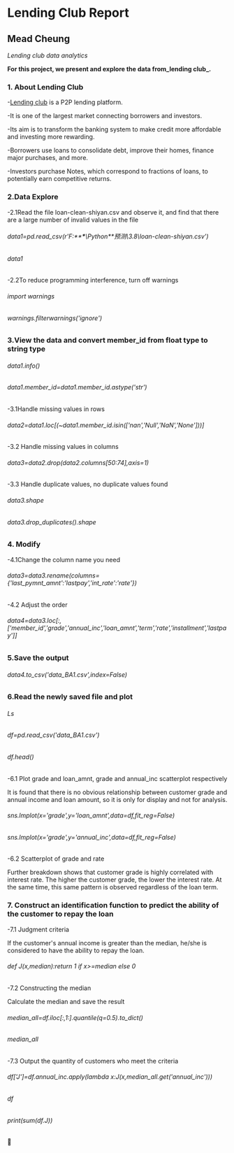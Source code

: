 # Lending Club Report
## Mead Cheung
*Lending club data analytics*

**For this project, we present and explore the data from_lending club_.**

### 1. About Lending Club

-[Lending club](https://www.lendingclub.com/) is a P2P lending platform.

-It is one of the largest market connecting borrowers and investors.

-Its aim is to transform the banking system to make credit more affordable and investing more rewarding.

-Borrowers use loans to consolidate debt, improve their homes, finance major purchases, and more.

-Investors purchase Notes, which correspond to fractions of loans, to potentially earn competitive returns.


### 2.Data Explore

-2.1Read the file loan-clean-shiyan.csv and observe it, and find that there are a large number of invalid values in the file
###### data1=pd.read_csv(r'F:\****\***\Python\**预测\3.8\loan-clean-shiyan.csv')
###### data1

-2.2To reduce programming interference, turn off warnings

###### import warnings

###### warnings.filterwarnings('ignore')

### 3.View the data and convert member_id from float type to string type

###### data1.info()
###### data1.member_id=data1.member_id.astype('str')

-3.1Handle missing values in rows

###### data2=data1.loc[(~data1.member_id.isin(['nan','Null','NaN','None']))]

-3.2 Handle missing values in columns

###### data3=data2.drop(data2.columns[50:74],axis=1)

-3.3 Handle duplicate values, no duplicate values found

###### data3.shape

###### data3.drop_duplicates().shape

### 4. Modify

-4.1Change the column name you need

###### data3=data3.rename(columns={'last_pymnt_amnt':'lastpay','int_rate':'rate'})

-4.2 Adjust the order

###### data4=data3.loc[:,['member_id','grade','annual_inc','loan_amnt','term','rate','installment','lastpay']]

### 5.Save the output

###### data4.to_csv('data_BA1.csv',index=False)

### 6.Read the newly saved file and plot

###### Ls

###### df=pd.read_csv('data_BA1.csv')

###### df.head()

-6.1 Plot grade and loan_amnt, grade and annual_inc scatterplot respectively

It is found that there is no obvious relationship between customer grade and annual income and loan amount, so it is only for display and not for analysis.

###### sns.lmplot(x='grade',y='loan_amnt',data=df,fit_reg=False)

###### sns.lmplot(x='grade',y='annual_inc',data=df,fit_reg=False)

-6.2 Scatterplot of grade and rate

Further breakdown shows that customer grade is highly correlated with interest rate. The higher the customer grade, the lower the interest rate. At the same time, this same pattern is observed regardless of the loan term.

### 7. Construct an identification function to predict the ability of the customer to repay the loan

-7.1 Judgment criteria

If the customer's annual income is greater than the median, he/she is considered to have the ability to repay the loan.

###### def J(x,median):return 1 if x>=median else 0

-7.2 Constructing the median

Calculate the median and save the result

###### median_all=df.iloc[:,1:].quantile(q=0.5).to_dict()

###### median_all

-7.3 Output the quantity of customers who meet the criteria

###### df['J']=df.annual_inc.apply(lambda x:J(x,median_all.get('annual_inc')))

###### df

###### print(sum(df.J))
🙌
